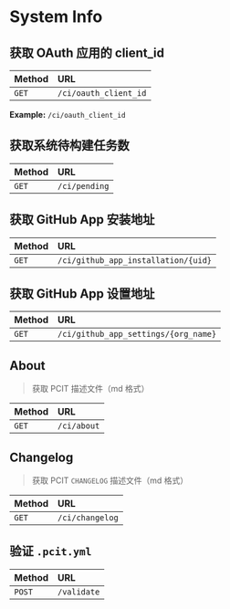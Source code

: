 # System Info

## 获取 OAuth 应用的 client_id

| Method | URL                     |
| :----- | :-----------------------|
| `GET`  | `/ci/oauth_client_id`   |

**Example:** `/ci/oauth_client_id`

## 获取系统待构建任务数

| Method | URL                     |
| :----- | :-----------------------|
| `GET`  | `/ci/pending`           |

## 获取 GitHub App 安装地址

| Method | URL                                   |
| :----- | :-----------------------              |
| `GET`  | `/ci/github_app_installation/{uid}`   |

## 获取 GitHub App 设置地址

| Method | URL                                    |
| :----- | :-----------------------               |
| `GET`  | `/ci/github_app_settings/{org_name}`   |

## About

> 获取 PCIT 描述文件（md 格式）

| Method | URL |
| :---   | :--- |
| `GET`  | `/ci/about` |

## Changelog

> 获取 PCIT `CHANGELOG` 描述文件（md 格式）

| Method | URL |
| :---   | :--- |
| `GET`  | `/ci/changelog` |

## 验证 `.pcit.yml`

| Method | URL |
| :---   | :--- |
| `POST` | `/validate` |
